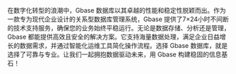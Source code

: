 在数字化转型的浪潮中，Gbase 数据库以其卓越的性能和稳定性脱颖而出。作为一款专为现代企业设计的关系型数据库管理系统，Gbase 提供了7×24小时不间断的技术支持服务，确保您的业务始终平稳运行。无论是数据存储、分析还是管理，Gbase 都能提供高效且安全的解决方案。它支持海量数据处理，满足企业日益增长的数据需求，并通过智能化运维工具简化操作流程。选择 Gbase 数据库，就是选择了可靠与专业。让我们一起拥抱数据驱动未来，用 Gbase 构建稳固的信息基石！